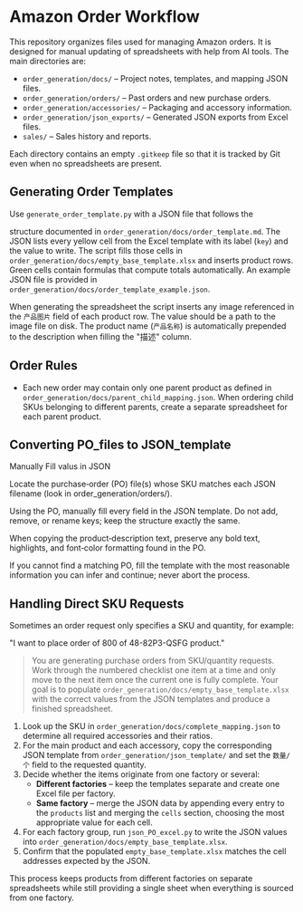 # Amazon Order Workflow

This repository organizes files used for managing Amazon orders. It is designed for manual updating of spreadsheets with help from AI tools. The main directories are:

- `order_generation/docs/` – Project notes, templates, and mapping JSON files.
- `order_generation/orders/` – Past orders and new purchase orders.
- `order_generation/accessories/` – Packaging and accessory information.
- `order_generation/json_exports/` – Generated JSON exports from Excel files.
- `sales/` – Sales history and reports.

Each directory contains an empty `.gitkeep` file so that it is tracked by Git even when no spreadsheets are present.


## Generating Order Templates

Use `generate_order_template.py` with a JSON file that follows the

structure documented in `order_generation/docs/order_template.md`. The JSON lists every
yellow cell from the Excel template with its label (`key`) and the value
to write. The script fills those cells in `order_generation/docs/empty_base_template.xlsx`
and inserts product rows. Green cells contain formulas that compute totals
automatically.
An example JSON file is provided in `order_generation/docs/order_template_example.json`.

When generating the spreadsheet the script inserts any image referenced in the
`产品图片` field of each product row. The value should be a path to the image
file on disk.  The product name (`产品名称`) is automatically prepended to the
description when filling the "描述" column.


## Order Rules

- Each new order may contain only one parent product as defined in
`order_generation/docs/parent_child_mapping.json`. When ordering child SKUs belonging to
  different parents, create a separate spreadsheet for each parent product.


## Converting PO_files to JSON_template

Manually Fill valus in JSON

Locate the purchase‑order (PO) file(s) whose SKU matches each JSON filename (look in order_generation/orders/).

Using the PO, manually fill every field in the JSON template. Do not add, remove, or rename keys; keep the structure exactly the same.

When copying the product‑description text, preserve any bold text, highlights, and font‑color formatting found in the PO.

If you cannot find a matching PO, fill the template with the most reasonable information you can infer and continue; never abort the process.

## Handling Direct SKU Requests

Sometimes an order request only specifies a SKU and quantity, for example:

"I want to place order of 800 of 48-82P3-QSFG product."


> You are generating purchase orders from SKU/quantity requests. Work through
> the numbered checklist one item at a time and only move to the next item once
> the current one is fully complete. Your goal is to populate
> `order_generation/docs/empty_base_template.xlsx` with the correct values from
> the JSON templates and produce a finished spreadsheet.

1. Look up the SKU in `order_generation/docs/complete_mapping.json` to
   determine all required accessories and their ratios.
2. For the main product and each accessory, copy the corresponding JSON
   template from `order_generation/json_template/` and set the `数量/个` field to
   the requested quantity.
3. Decide whether the items originate from one factory or several:
   - **Different factories** – keep the templates separate and create one Excel
     file per factory.
   - **Same factory** – merge the JSON data by appending every entry to the
     `products` list and merging the `cells` section, choosing the most
     appropriate value for each cell.
4. For each factory group, run `json_PO_excel.py` to write the JSON values into
   `order_generation/docs/empty_base_template.xlsx`.
5. Confirm that the populated `empty_base_template.xlsx` matches the cell
   addresses expected by the JSON. 

This process keeps products from different factories on separate spreadsheets
while still providing a single sheet when everything is sourced from one
factory.
